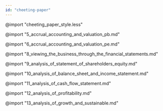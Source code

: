```yaml
---
id: "cheeting-paper"
---
```


@import "cheeting_paper_style.less"

@import "5_accrual_accounting_and_valuation_pb.md"

@import "6_accrual_accounting_and_valuation_pe.md"

@import "8_viewing_the_business_through_the_financial_statements.md"

@import "9_analysis_of_statement_of_shareholders_equity.md"

@import "10_analysis_of_balance_sheet_and_income_statement.md"

@import "11_analysis_of_cash_flow_statement.md"

@import "12_analysis_of_profitability.md"

@import "13_analysis_of_growth_and_sustainable.md"